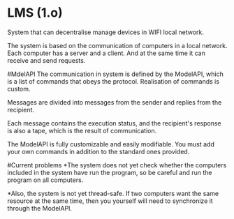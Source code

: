 # LMS (1.o)
System that can decentralise manage devices in WIFI local network.

The system is based on the communication of computers in a local network. Each computer has a server and a client. And at the same time it can receive and send requests.

#MdelAPI
The communication in system is defined by the ModelAPI, which is a list of commands that obeys the protocol. Realisation of commands is custom.

Messages are divided into messages from the sender and replies from the recipient.

Each message contains the execution status, and the recipient's response is also a tape, which is the result of communication.

The ModelAPI is fully customizable and easily modifiable. You must add your own commands in addition to the standard ones provided.

#Current problems
*The system does not yet check whether the computers included in the system have run the program, so be careful and run the program on all computers.

*Also, the system is not yet thread-safe. If two computers want the same resource at the same time, then you yourself will need to synchronize it through the ModelAPI.
